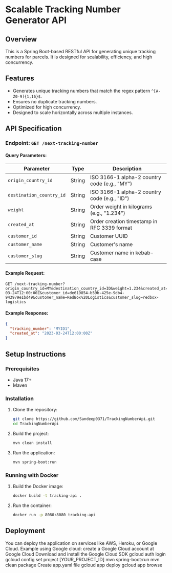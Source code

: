 # Scalable Tracking Number Generator API

## Overview
This is a Spring Boot-based RESTful API for generating unique tracking numbers for parcels. It is designed for scalability, efficiency, and high concurrency.

## Features
- Generates unique tracking numbers that match the regex pattern `^[A-Z0-9]{1,16}$`.
- Ensures no duplicate tracking numbers.
- Optimized for high concurrency.
- Designed to scale horizontally across multiple instances.

## API Specification
### Endpoint: `GET /next-tracking-number`
#### Query Parameters:
| Parameter           | Type   | Description |
|--------------------|--------|-------------|
| `origin_country_id` | String | ISO 3166-1 alpha-2 country code (e.g., "MY") |
| `destination_country_id` | String | ISO 3166-1 alpha-2 country code (e.g., "ID") |
| `weight` | String | Order weight in kilograms (e.g., "1.234") |
| `created_at` | String | Order creation timestamp in RFC 3339 format |
| `customer_id` | String | Customer UUID |
| `customer_name` | String | Customer's name |
| `customer_slug` | String | Customer name in kebab-case |

#### Example Request:
```
GET /next-tracking-number?origin_country_id=MY&destination_country_id=ID&weight=1.234&created_at=2023-03-24T12:00:00Z&customer_id=de619854-b59b-425e-9db4-943979e1bd49&customer_name=RedBox%20Logistics&customer_slug=redbox-logistics
```

#### Example Response:
```json
{
  "tracking_number": "MYID1",
  "created_at": "2023-03-24T12:00:00Z"
}
```

## Setup Instructions
### Prerequisites
- Java 17+
- Maven

### Installation
1. Clone the repository:
   ```sh
   git clone https://github.com/Sandeep0371/TrackingNumberApi.git
   cd TrackingNumberApi
   ```
2. Build the project:
   ```sh
   mvn clean install
   ```
3. Run the application:
   ```sh
   mvn spring-boot:run
   ```

### Running with Docker
1. Build the Docker image:
   ```sh
   docker build -t tracking-api .
   ```
2. Run the container:
   ```sh
   docker run -p 8080:8080 tracking-api
   ```

## Deployment
You can deploy the application on services like AWS, Heroku, or Google Cloud. Example using Google cloud:
create a Google Cloud account at Google Cloud
Download and install the Google Cloud SDK
gcloud auth login
gcloud config set project [YOUR_PROJECT_ID]
mvn spring-boot:run
mvn clean package
Create app.yaml file
gcloud app deploy
gcloud app browse



